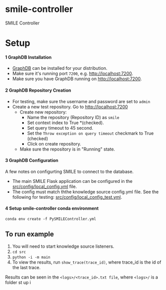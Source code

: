 # smile-controller
SMILE Controller



# Setup

#### 1 GraphDB Installation
- [GraphDB](https://www.ontotext.com/products/graphdb/) can be installed for your distribution.
- Make sure it's running port `7200`, e.g. [http://localhost:7200](http://localhost:7200).
- Make sure you have GraphDB running on [http://localhost:7200](http://localhost:7200).

#### 2 GraphDB Repository Creation
- For testing, make sure the username and password are set to `admin`
- Create a new test repository. Go to [http://localhost:7200](http://localhost:7200)
  - Create new repository:
    - Name the repository (Repository ID) as `smile`
    - Set context index to True *(checked).
    - Set query timeout to 45 second.
    - Set the `Throw exception on query timeout` checkmark to True (checked)
    - Click on create repository.
  - Make sure the repository is in "Running" state.


#### 3 GraphDB Configuration
A few notes on configurting SMILE to connect to the database.
- The main SMILE Flask application can be configured in the [src/config/local_config.yml](src/config/local_config.yml) file.
- The config must match ththe knowledge source config.yml file. See the following for testing: [src/config/local_config_test.yml](src/config/local_config_test.yml).

#### 4 Setup smile-controller conda environment
`conda env create -f PySMILEController.yml`

## To run example
1. You will need to start knowledge source listeners.
1. `cd src`
1. `python -i -m main`
1. To view the results, run `show_trace(trace_id)`, where trace_id is the id of the last trace.

Results can be seen in the `<logs>/<trace_id>.txt file`, where `<logs>/` is a folder st up i 
